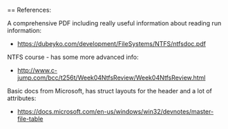 == References:

A comprehensive PDF including really useful information about reading run information:
- https://dubeyko.com/development/FileSystems/NTFS/ntfsdoc.pdf

NTFS course - has some more advanced info:
- http://www.c-jump.com/bcc/t256t/Week04NtfsReview/Week04NtfsReview.html

Basic docs from Microsoft, has struct layouts for the header and a lot of attributes:
- https://docs.microsoft.com/en-us/windows/win32/devnotes/master-file-table
